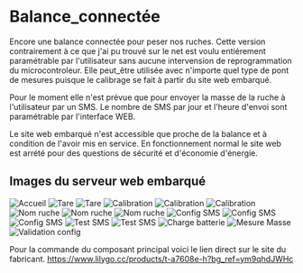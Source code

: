 # Balance_connectée
Encore une balance connectée pour peser nos ruches.
Cette version contrairement à ce que j'ai pu trouvé sur le net est voulu entiérement paramétrable par l'utilisateur sans aucune intervension de reprogrammation du microcontroleur.
Elle peut_être utilisée avec n'importe quel type de pont de mesures puisque le calibrage se fait à partir du site web embarqué.

Pour le moment elle n'est prévue que pour envoyer la masse de la ruche à l'utilisateur par un SMS. Le nombre de SMS par jour et l'heure d'envoi sont paramétrable par l'interface WEB.

Le site web embarqué n'est accessible que proche de la balance et à condition de l'avoir mis en service. En fonctionnement normal le site web est arrété pour des questions de sécurité et d'économie d'énergie.

## Images du serveur web embarqué


![Accueil](https://github.com/herve-tourrel/balance_connecte1/blob/main/Images/0_accueil.png)
![Tare](https://github.com/herve-tourrel/balance_connecte1/blob/main/Images/1_tare.png)
![Tare](https://github.com/herve-tourrel/balance_connecte1/blob/main/Images/1_tare_reponse.png)
![Calibration](https://github.com/herve-tourrel/balance_connecte1/blob/main/Images/2_calibration.png)
![Calibration](https://github.com/herve-tourrel/balance_connecte1/blob/main/Images/2_calibration_rempli.png)
![Calibration](https://github.com/herve-tourrel/balance_connecte1/blob/main/Images/2_calibration_rempli.png)
![Nom ruche](https://github.com/herve-tourrel/balance_connecte1/blob/main/Images/3_nom_ruche.png)
![Nom ruche](https://github.com/herve-tourrel/balance_connecte1/blob/main/Images/3_nom_ruche_rempli.png)
![Nom ruche](https://github.com/herve-tourrel/balance_connecte1/blob/main/Images/3_nom_ruche_reponse.png)
![Config SMS](https://github.com/herve-tourrel/balance_connecte1/blob/main/Images/4_config_sms.png)
![Config SMS](https://github.com/herve-tourrel/balance_connecte1/blob/main/Images/4_config_sms_rempli.png)
![Config SMS](https://github.com/herve-tourrel/balance_connecte1/blob/main/Images/4_config_sms_reponse.png)
![Test SMS](https://github.com/herve-tourrel/balance_connecte1/blob/main/Images/5_test_sms.png)
![Test SMS](https://github.com/herve-tourrel/balance_connecte1/blob/main/Images/5_test_sms_reponse.png)
![Charge batterie](https://github.com/herve-tourrel/balance_connecte1/blob/main/Images/6_charge_batterie.png)
![Mesure Masse](https://github.com/herve-tourrel/balance_connecte1/blob/main/Images/7_mesure_masse.png)
![Validation config](https://github.com/herve-tourrel/balance_connecte1/blob/main/Images/8_valid_config.png)



Pour la commande du composant principal voici le lien direct sur le site du fabricant.
 https://www.lilygo.cc/products/t-a7608e-h?bg_ref=ym9qhdJWHc

